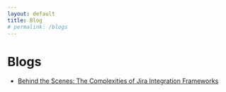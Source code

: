 ```yaml
---
layout: default
title: Blog
# permalink: /blogs
---
```


# Blogs

- [Behind the Scenes: The Complexities of Jira Integration Frameworks](/jira_frameworks)
